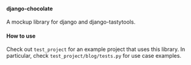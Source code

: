 #### django-chocolate

A mockup library for django and django-tastytools.

#### How to use

Check out `test_project` for an example project that uses this library. In particular, check `test_project/blog/tests.py` for use case examples.
